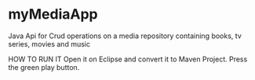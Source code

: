 # myMediaApp
Java Api for Crud operations on a media repository containing books, tv series, movies and music

HOW TO RUN IT
Open it on Eclipse and convert it to Maven Project.
Press the green play button.

